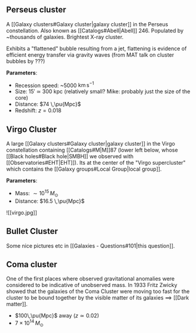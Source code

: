 ## Perseus cluster
A [[Galaxy clusters#Galaxy cluster|galaxy cluster]] in the Perseus constellation. Also known as [[Catalogs#Abell|Abell]] 246. Populated by ~thousands of galaxies. Brightest X-ray cluster.

Exhibits a "flattened" bubble resulting from a jet, flattening is evidence of efficient energy transfer via gravity waves (from MAT talk on cluster bubbles by ???)

**Parameters**:
- Recession speed: ~5000 $\mathrm{km}\,\mathrm{s}^{-1}$ 
- Size: $15'$ $\simeq$ $300$ kpc (relatively small? Mike: probably just the size of the core)
- Distance: $74 \,\pu{Mpc}$ 
- Redshift: $z = 0.018$


## Virgo Cluster
A large [[Galaxy clusters#Galaxy cluster|galaxy cluster]] in the Virgo constellation containing [[Catalogs#M|M]]87 (lower left below, whose [[Black holes#Black hole|SMBH]] we observed with [[Observatories#EHT|EHT]]). Its at the center of the "Virgo supercluster" which contains the [[Galaxy groups#Local Group|local group]].

**Parameters**:
- Mass: $\sim 10^{15}\,M_\odot$
- Distance: $16.5 \,\pu{Mpc}$ 


![[virgo.jpg]]


## Bullet Cluster
Some nice pictures etc in [[Galaxies - Questions#101|this question]].


## Coma cluster
One of the first places where observed gravitational anomalies were considered to be indicative of unobserved mass. In 1933 Fritz Zwicky showed that the galaxies of the Coma Cluster were moving too fast for the cluster to be bound together by the visible matter of its galaxies $\implies$ [[Dark matter]]. 

- $100\,\pu{Mpc}$ away ($z\simeq 0.02$)
- $7\times 10^{14}\,M_\odot$ 